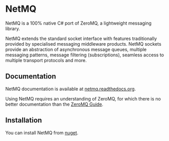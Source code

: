 NetMQ
===================

NetMQ is a 100% native C# port of ZeroMQ, a lightweight messaging library.

NetMQ extends the standard socket interface with features traditionally provided by specialised messaging middleware products. NetMQ sockets provide an abstraction of asynchronous message queues, multiple messaging patterns, message filtering (subscriptions), seamless access to multiple transport protocols and more.

## Documentation

NetMQ documentation is available at [netmq.readthedocs.org](http://netmq.readthedocs.org/en/latest/).

Using NetMQ requires an understanding of ZeroMQ, for which there is no better documentation than the [ZeroMQ Guide](http://zguide.zeromq.org/page:all).

## Installation

You can install NetMQ from [nuget](https://nuget.org/packages/NetMQ/).
